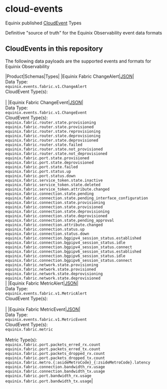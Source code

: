 # cloud-events

Equinix published [CloudEvent](https://cloudevents.io/) Types

Definitive "source of truth" for the Equinix Observability event data formats

## CloudEvents in this repository

The following data payloads are the supported events and formats for Equinix Observability

<!-- CATALOG_GENERATION_START -->
|Product|Schemas|Types|
|Equinix Fabric ChangeAlert|[JSON](https://equinix.github.io/equinix-cloudevents/jsonschema/equinix/events/fabric/v1/ChangeAlert.json)|<br>Data Type:<br>`equinix.events.fabric.v1.ChangeAlert`<br>CloudEvent Type(s):<br><br>|
|Equinix Fabric ChangeEvent|[JSON](https://equinix.github.io/equinix-cloudevents/jsonschema/equinix/events/fabric/v1/ChangeEvent.json)|<br>Data Type:<br>`equinix.events.fabric.v1.ChangeEvent`<br>CloudEvent Type(s):<br>`equinix.fabric.router.state.provisioning`<br>`equinix.fabric.router.state.provisioned`<br>`equinix.fabric.router.state.reprovisioning`<br>`equinix.fabric.router.state.deprovisioning`<br>`equinix.fabric.router.state.deprovisioned`<br>`equinix.fabric.router.state.failed`<br>`equinix.fabric.router.state.not_provisioned`<br>`equinix.fabric.router.state.not_deprovisioned`<br>`equinix.fabric.port.state.provisioned`<br>`equinix.fabric.port.state.deprovisioned`<br>`equinix.fabric.port.state.failed`<br>`equinix.fabric.port.status.up`<br>`equinix.fabric.port.status.down`<br>`equinix.fabric.service_token.state.inactive`<br>`equinix.fabric.service_token.state.deleted`<br>`equinix.fabric.service_token.attribute.changed`<br>`equinix.fabric.connection.state.pending`<br>`equinix.fabric.connection.state.pending_interface_configuration`<br>`equinix.fabric.connection.state.provisioning`<br>`equinix.fabric.connection.state.provisioned`<br>`equinix.fabric.connection.state.deprovisioning`<br>`equinix.fabric.connection.state.deprovisioned`<br>`equinix.fabric.connection.state.pending_approval`<br>`equinix.fabric.connection.attribute.changed`<br>`equinix.fabric.connection.status.up`<br>`equinix.fabric.connection.status.down`<br>`equinix.fabric.connection.bgpipv4_session_status.established`<br>`equinix.fabric.connection.bgpipv4_session_status.idle`<br>`equinix.fabric.connection.bgpipv4_session_status.connect`<br>`equinix.fabric.connection.bgpipv6_session_status.established`<br>`equinix.fabric.connection.bgpipv6_session_status.idle`<br>`equinix.fabric.connection.bgpipv6_session_status.connect`<br>`equinix.fabric.network.state.provisioning`<br>`equinix.fabric.network.state.provisioned`<br>`equinix.fabric.network.state.deprovisioning`<br>`equinix.fabric.network.state.deprovisioned`<br>|
|Equinix Fabric MetricAlert|[JSON](https://equinix.github.io/equinix-cloudevents/jsonschema/equinix/events/fabric/v1/MetricAlert.json)|<br>Data Type:<br>`equinix.events.fabric.v1.MetricAlert`<br>CloudEvent Type(s):<br><br>|
|Equinix Fabric MetricEvent|[JSON](https://equinix.github.io/equinix-cloudevents/jsonschema/equinix/events/fabric/v1/MetricEvent.json)|<br>Data Type:<br>`equinix.events.fabric.v1.MetricEvent`<br>CloudEvent Type(s):<br>`equinix.fabric.metric`<br><br>Metric Type(s):<br>`equinix.fabric.port.packets_erred_rx.count`<br>`equinix.fabric.port.packets_erred_tx.count`<br>`equinix.fabric.port.packets_dropped_rx.count`<br>`equinix.fabric.port.packets_dropped_tx.count`<br>`equinix.fabric.metro.{:asideMetroCode}_{:zsideMetroCode}.latency`<br>`equinix.fabric.connection.bandwidth_rx.usage`<br>`equinix.fabric.connection.bandwidth_tx.usage`<br>`equinix.fabric.port.bandwidth_rx.usage`<br>`equinix.fabric.port.bandwidth_tx.usage`|

<!-- CATALOG_GENERATION_END -->
